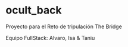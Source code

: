 # ocult_back
Proyecto para el Reto de tripulación The Bridge 

Equipo FullStack: Alvaro, Isa & Taniu 
